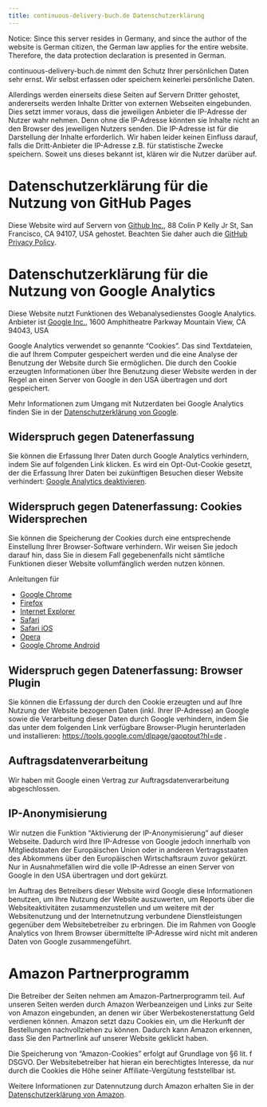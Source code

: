 ```yaml
---
title: continuous-delivery-buch.de Datenschutzerklärung
---
```


Notice: Since this server resides in Germany, and since the author of
the website is German citizen, the German law applies for the entire
website. Therefore, the data protection declaration is presented in German.

continuous-delivery-buch.de nimmt den Schutz Ihrer persönlichen Daten sehr ernst. Wir
selbst erfassen oder speichern keinerlei persönliche Daten.

Allerdings werden einerseits diese Seiten auf Servern Dritter
gehostet, andererseits werden Inhalte Dritter von externen Webseiten
eingebunden. Dies setzt immer voraus, dass die jeweiligen Anbieter die
IP-Adresse der Nutzer wahr nehmen. Denn ohne die IP-Adresse könnten
sie Inhalte nicht an den Browser des jeweiligen Nutzers senden. Die
IP-Adresse ist für die Darstellung der Inhalte erforderlich. Wir haben
leider keinen Einfluss darauf, falls die Dritt-Anbieter die IP-Adresse
z.B. für statistische Zwecke speichern. Soweit uns dieses bekannt ist,
klären wir die Nutzer darüber auf.

# Datenschutzerklärung für die Nutzung von GitHub Pages

Diese Website wird auf Servern von
[Github Inc.](https://www.github.com/), 88 Colin P Kelly Jr St, San
Francisco, CA 94107, USA gehostet. Beachten Sie daher auch die
[GitHub Privacy Policy](https://help.github.com/articles/github-privacy-statement/).

# Datenschutzerklärung für die Nutzung von Google Analytics

Diese Website nutzt Funktionen des Webanalysedienstes Google
Analytics. Anbieter ist
[Google Inc.](https://google.com/), 1600 Amphitheatre Parkway Mountain View, CA 94043, USA

Google Analytics verwendet so genannte “Cookies”. Das sind
Textdateien, die auf Ihrem Computer gespeichert werden und die eine
Analyse der Benutzung der Website durch Sie ermöglichen. Die durch den
Cookie erzeugten Informationen über Ihre Benutzung dieser Website
werden in der Regel an einen Server von Google in den USA übertragen
und dort gespeichert.

Mehr Informationen zum Umgang mit Nutzerdaten bei Google Analytics
finden Sie in der
[Datenschutzerklärung von Google](https://support.google.com/analytics/answer/6004245?hl=de).

## Widerspruch gegen Datenerfassung

Sie können die Erfassung Ihrer Daten durch Google Analytics
verhindern, indem Sie auf folgenden Link klicken. Es wird ein
Opt-Out-Cookie gesetzt, der die Erfassung Ihrer Daten bei zukünftigen
Besuchen dieser Website verhindert: <a
href="javascript:gaOptout();">Google Analytics deaktivieren</a>.

## Widerspruch gegen Datenerfassung: Cookies Widersprechen

Sie können die Speicherung der Cookies durch eine entsprechende
Einstellung Ihrer Browser-Software verhindern. Wir weisen Sie jedoch
darauf hin, dass Sie in diesem Fall gegebenenfalls nicht sämtliche
Funktionen dieser Website vollumfänglich werden nutzen können.

Anleitungen für

* [Google Chrome](https://support.google.com/chrome/answer/95647?co=GENIE.Platform%3DDesktop&hl=de)
* [Firefox](https://support.mozilla.org/de/kb/cookies-loeschen-daten-von-websites-entfernen)
* [Internet Explorer](https://support.microsoft.com/de-de/help/17442/windows-internet-explorer-delete-manage-cookies)
* [Safari](https://support.apple.com/kb/ph21411?locale=de_DE)
* [Safari iOS](https://support.apple.com/de-de/HT201265)
* [Opera](http://help.opera.com/Linux/12.10/de/deleteprivate.html)
* [Google Chrome Android](https://support.google.com/accounts/answer/32050?co=GENIE.Platform%3DAndroid&hl=de)

## Widerspruch gegen Datenerfassung: Browser Plugin

Sie können die Erfassung der durch den Cookie erzeugten und auf Ihre
Nutzung der Website bezogenen Daten (inkl. Ihrer IP-Adresse) an Google
sowie die Verarbeitung dieser Daten durch Google verhindern, indem Sie
das unter dem folgenden Link verfügbare Browser-Plugin herunterladen
und installieren: <https://tools.google.com/dlpage/gaoptout?hl=de> .

## Auftragsdatenverarbeitung

Wir haben mit Google einen Vertrag zur Auftragsdatenverarbeitung
abgeschlossen.

## IP-Anonymisierung

Wir nutzen die Funktion “Aktivierung der IP-Anonymisierung” auf dieser
Webseite. Dadurch wird Ihre IP-Adresse von Google jedoch innerhalb von
Mitgliedstaaten der Europäischen Union oder in anderen Vertragsstaaten
des Abkommens über den Europäischen Wirtschaftsraum zuvor gekürzt. Nur
in Ausnahmefällen wird die volle IP-Adresse an einen Server von Google
in den USA übertragen und dort gekürzt.

Im Auftrag des Betreibers dieser Website wird Google diese
Informationen benutzen, um Ihre Nutzung der Website auszuwerten, um
Reports über die Websiteaktivitäten zusammenzustellen und um weitere
mit der Websitenutzung und der Internetnutzung verbundene
Dienstleistungen gegenüber dem Websitebetreiber zu erbringen. Die im
Rahmen von Google Analytics von Ihrem Browser übermittelte IP-Adresse
wird nicht mit anderen Daten von Google zusammengeführt.

# Amazon Partnerprogramm

Die Betreiber der Seiten nehmen am Amazon-Partnerprogramm teil. Auf
unseren Seiten werden durch Amazon Werbeanzeigen und Links zur Seite
von Amazon eingebunden, an denen wir über Werbekostenerstattung
Geld verdienen können. Amazon setzt dazu Cookies ein, um die Herkunft
der Bestellungen nachvollziehen zu können. Dadurch kann Amazon
erkennen, dass Sie den Partnerlink auf unserer Website geklickt haben.

Die Speicherung von “Amazon-Cookies” erfolgt auf Grundlage von §6
lit. f DSGVO. Der Websitebetreiber hat hieran ein berechtigtes
Interesse, da nur durch die Cookies die Höhe seiner
Affiliate-Vergütung feststellbar ist.

Weitere Informationen zur Datennutzung durch Amazon erhalten Sie in
der
[Datenschutzerklärung von Amazon](https://www.amazon.de/gp/help/customer/display.html/ref=footer_privacy?nodeId=3312401&ie=UTF8).
